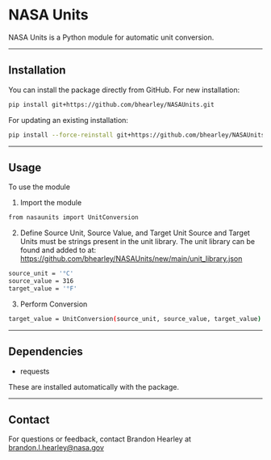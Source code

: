# NASA Units

NASA Units is a Python module for automatic unit conversion.

---

## Installation

You can install the package directly from GitHub.
For new installation:

```bash
pip install git+https://github.com/bhearley/NASAUnits.git
```

For updating an existing installation:

```bash
pip install --force-reinstall git+https://github.com/bhearley/NASAUnits.git
```

---

## Usage

To use the module

1. Import the module
   
```bash
from nasaunits import UnitConversion
```

2. Define Source Unit, Source Value, and Target Unit
Source and Target Units must be strings present in the unit library. The unit library can be found and added to at: https://github.com/bhearley/NASAUnits/new/main/unit_library.json

```bash
source_unit = '°C'
source_value = 316
target_value = '°F'
```
   
3. Perform Conversion
```bash
target_value = UnitConversion(source_unit, source_value, target_value)
```

---

## Dependencies
- requests

These are installed automatically with the package.

---
## Contact
For questions or feedback, contact Brandon Hearley at brandon.l.hearley@nasa.gov
